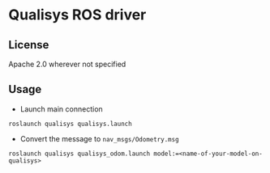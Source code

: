# Qualisys ROS driver

## License
Apache 2.0 wherever not specified

## Usage

- Launch main connection
```
roslaunch qualisys qualisys.launch
```
- Convert the message to `nav_msgs/Odometry.msg`
```
roslaunch qualisys qualisys_odom.launch model:=<name-of-your-model-on-qualisys>
```
